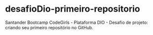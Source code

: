 # desafioDio-primeiro-repositorio
Santander Bootcamp CodeGirls - Plataforma DIO - Desafio de projeto: criando seu primeiro repositório no GitHub.
